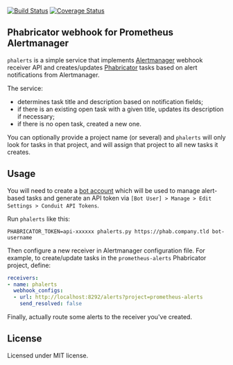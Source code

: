 [![Build Status](https://secure.travis-ci.org/knyar/phalerts.svg?branch=master)](http://travis-ci.org/knyar/phalerts?branch=master)
[![Coverage Status](https://coveralls.io/repos/github/knyar/phalerts/badge.svg?branch=master)](https://coveralls.io/github/knyar/phalerts?branch=master)

## Phabricator webhook for Prometheus Alertmanager

`phalerts` is a simple service that implements
[Alertmanager](https://github.com/prometheus/alertmanager) webhook receiver API
and creates/updates [Phabricator](https://www.phacility.com/phabricator/) tasks
based on alert notifications from Alertmanager.

The service:

* determines task title and description based on notification fields;
* if there is an existing open task with a given title, updates its description
  if necessary;
* if there is no open task, created a new one.

You can optionally provide a project name (or several) and `phalerts` will only
look for tasks in that project, and will assign that project to all new tasks it
creates.

## Usage

You will need to create a
[bot account](https://secure.phabricator.com/book/phabricator/article/users/#bot-accounts)
which will be used to manage alert-based tasks and generate an API token via
`[Bot User] > Manage > Edit Settings > Conduit API Tokens`.

Run `phalerts` like this:

```
PHABRICATOR_TOKEN=api-xxxxxx phalerts.py https://phab.company.tld bot-username
```

Then configure a new receiver in Alertmanager configuration file. For example,
to create/update tasks in the `prometheus-alerts` Phabricator project, define:

```yaml
receivers:
- name: phalerts
  webhook_configs:
  - url: http://localhost:8292/alerts?project=prometheus-alerts
    send_resolved: false
```

Finally, actually route some alerts to the receiver you've created.

## License

Licensed under MIT license.
